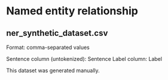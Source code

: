 # Named entity relationship

## ner_synthetic_dataset.csv

Format: comma-separated values

Sentence column (untokenized): Sentence
Label column: Label

This dataset was generated manually.